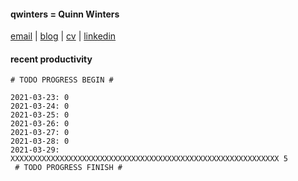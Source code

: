 #### qwinters = Quinn Winters
[email](mailto:email--at--quinnwinters--dot--dev) | [blog](https://qwinters.me) | [cv](mailto:email--at--quinnwinters--dot--dev) | [linkedin](https://linkedin.com/in/qwinters)
#### recent productivity
```shell
# TODO PROGRESS BEGIN #
 
2021-03-23: 0
2021-03-24: 0
2021-03-25: 0
2021-03-26: 0
2021-03-27: 0
2021-03-28: 0
2021-03-29: XXXXXXXXXXXXXXXXXXXXXXXXXXXXXXXXXXXXXXXXXXXXXXXXXXXXXXXXXXXX 5
 # TODO PROGRESS FINISH #
```

